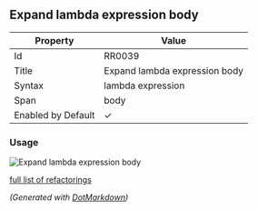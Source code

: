 ## Expand lambda expression body

| Property           | Value                         |
| ------------------ | ----------------------------- |
| Id                 | RR0039                        |
| Title              | Expand lambda expression body |
| Syntax             | lambda expression             |
| Span               | body                          |
| Enabled by Default | &#x2713;                      |

### Usage

![Expand lambda expression body](../../images/refactorings/ExpandLambdaExpressionBody.png)

[full list of refactorings](Refactorings.md)

*\(Generated with [DotMarkdown](http://github.com/JosefPihrt/DotMarkdown)\)*